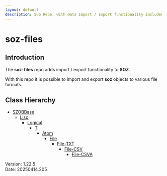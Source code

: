 ```yaml
---
layout: default
description: Sub Repo, with Data Import / Export functionality included.
---
```


# soz-files

## Introduction

The **soz-files** repo adds import / export functionality to **SOZ**.

With this repo it is possible to import and export **soz** objects to various file formats.

## Class Hierarchy

- [SZOBBase](/classes/SZOBBase.html)
  - [Lisp](/classes/Lisp.html)
    - [Logical](/classes/Logical.html)
      - [T](/classes/T.html)
        - [Atom](/classes/Atom.html)
          - [File](/classes/File.html)
            - [File-TXT](/classes/File-TXT.html)
              - [File-CSV](/classes/File-CSV.html)
                - [File-CSVA](/classes/File-CSVA.html)

Version:  1.22.5
<br>
Date: 20250414.205
